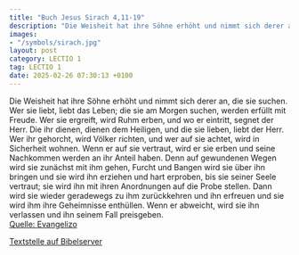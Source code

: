 ```yaml
---
title: "Buch Jesus Sirach 4,11-19"
description: "Die Weisheit hat ihre Söhne erhöht und nimmt sich derer an, die sie suchen. Wer sie liebt, liebt das Leben; die sie am Morgen suchen, werden erfüllt mit Freude. Wer sie ergreift, wird Ruhm erben, und wo er eintritt, segnet der Herr. Die ihr dienen, dienen dem Heiligen, und die si...."
images:
- "/symbols/sirach.jpg"
layout: post
category: LECTIO 1
tag: LECTIO 1
date: 2025-02-26 07:30:13 +0100
---
```

Die Weisheit hat ihre Söhne erhöht und nimmt sich derer an, die sie suchen.
Wer sie liebt, liebt das Leben; die sie am Morgen suchen, werden erfüllt mit Freude.
Wer sie ergreift, wird Ruhm erben, und wo er eintritt, segnet der Herr.
Die ihr dienen, dienen dem Heiligen, und die sie lieben, liebt der Herr.<!--more-->
Wer ihr gehorcht, wird Völker richten, und wer auf sie achtet, wird in Sicherheit wohnen.
Wenn er auf sie vertraut, wird er sie erben und seine Nachkommen werden an ihr Anteil haben.
Denn auf gewundenen Wegen wird sie zunächst mit ihm gehen, Furcht und Bangen wird sie über ihn bringen und sie wird ihn erziehen und hart erproben, bis sie seiner Seele vertraut; sie wird ihn mit ihren Anordnungen auf die Probe stellen.
Dann wird sie wieder geradewegs zu ihm zurückkehren und ihn erfreuen und sie wird ihm ihre Geheimnisse enthüllen.
Wenn er abweicht, wird sie ihn verlassen und ihn seinem Fall preisgeben.<br>
[Quelle: Evangelizo](https://evangeliumtagfuertag.org/DE/gospel)

[Textstelle auf Bibelserver](https://www.bibleserver.com/EU/Sirach4,11-19)
